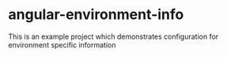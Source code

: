 # angular-environment-info
This is an example project which demonstrates configuration for environment specific information
